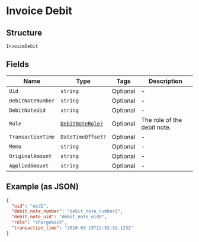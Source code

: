
# Invoice Debit

## Structure

`InvoiceDebit`

## Fields

| Name | Type | Tags | Description |
|  --- | --- | --- | --- |
| `Uid` | `string` | Optional | - |
| `DebitNoteNumber` | `string` | Optional | - |
| `DebitNoteUid` | `string` | Optional | - |
| `Role` | [`DebitNoteRole?`](../../doc/models/debit-note-role.md) | Optional | The role of the debit note. |
| `TransactionTime` | `DateTimeOffset?` | Optional | - |
| `Memo` | `string` | Optional | - |
| `OriginalAmount` | `string` | Optional | - |
| `AppliedAmount` | `string` | Optional | - |

## Example (as JSON)

```json
{
  "uid": "uid2",
  "debit_note_number": "debit_note_number2",
  "debit_note_uid": "debit_note_uid8",
  "role": "chargeback",
  "transaction_time": "2016-03-13T12:52:32.123Z"
}
```

